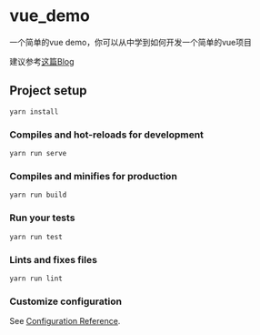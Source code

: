 # vue_demo

一个简单的vue demo，你可以从中学到如何开发一个简单的vue项目

建议参考[这篇Blog](https://blog.creedowl.com/2019/04/13/vue-demo-instruction/)

## Project setup
```
yarn install
```

### Compiles and hot-reloads for development
```
yarn run serve
```

### Compiles and minifies for production
```
yarn run build
```

### Run your tests
```
yarn run test
```

### Lints and fixes files
```
yarn run lint
```

### Customize configuration
See [Configuration Reference](https://cli.vuejs.org/config/).
